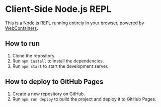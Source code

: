# Client-Side Node.js REPL

This is a Node.js REPL running entirely in your browser, powered by [WebContainers](https://webcontainers.io/).

## How to run

1. Clone the repository.
2. Run `npm install` to install the dependencies.
3. Run `npm start` to start the development server.

## How to deploy to GitHub Pages

1. Create a new repository on GitHub.
2. Run `npm run deploy` to build the project and deploy it to GitHub Pages.